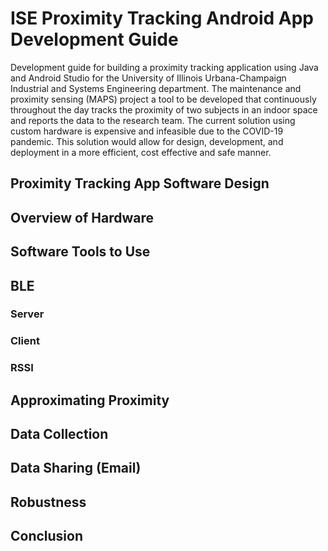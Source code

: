 # ISE Proximity Tracking Android App Development Guide

Development guide for building a proximity tracking application using Java and Android Studio for the University of Illinois Urbana-Champaign Industrial and Systems Engineering department. The maintenance and proximity sensing (MAPS) project a tool to be developed that continuously throughout the day tracks the proximity of two subjects in an indoor space and reports the data to the research team. The current solution using custom hardware is expensive and infeasible due to the COVID-19 pandemic. This solution would allow for design, development, and deployment in a more efficient, cost effective and safe manner.

## Proximity Tracking App Software Design




## Overview of Hardware

## Software Tools to Use

## BLE

### Server

### Client

### RSSI

## Approximating Proximity

## Data Collection

## Data Sharing (Email)

## Robustness

## Conclusion
